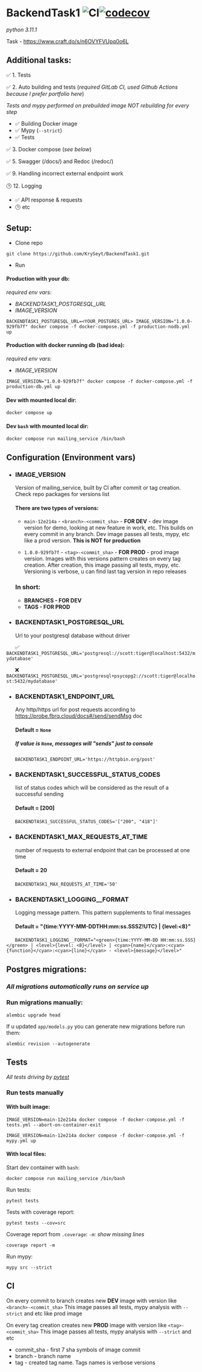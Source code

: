 # BackendTask1 ![CI](https://github.com/KrySeyt/backendtask1/actions/workflows/ci.yml/badge.svg)[![codecov](https://codecov.io/gh/KrySeyt/BackendTask1/branch/main/graph/badge.svg?token=V1H2036M7I)](https://codecov.io/gh/KrySeyt/BackendTask1)
*python 3.11.1*

Task - https://www.craft.do/s/n6OVYFVUpq0o6L

## Additional tasks:

✅ 1. Tests

✅ 2. Auto building and tests (*required GitLab CI, used Github Actions because I prefer portfolio here*)

*Tests and mypy performed on prebuilded image NOT rebuilding for every step*
- ✅ Building Docker image
- ✅ Mypy (`--strict`)
- ✅ Tests

✅ 3. Docker compose (*see below*)

✅ 5. Swagger (/docs/) and Redoc (/redoc/)

✅ 9. Handling incorrect external endpoint work

🕒 12. Logging
- ✅ API response & requests
- 🕒 etc

## Setup:

- Clone repo
```shell
git clone https://github.com/KrySeyt/BackendTask1.git
```

- Run

#### Production with your db:

*required env vars:*
- *BACKENDTASK1_POSTGRESQL_URL*
- *IMAGE_VERSION*

```shell
BACKENDTASK1_POSTGRESQL_URL=<YOUR_POSTGRES_URL> IMAGE_VERSION="1.0.0-929fb7f" docker compose -f docker-compose.yml -f production-nodb.yml up
```

#### Production with docker running db (bad idea):

*required env vars:*
- *IMAGE_VERSION*

```shell
IMAGE_VERSION="1.0.0-929fb7f" docker compose -f docker-compose.yml -f production-db.yml up
```

#### Dev with mounted local dir:
```shell
docker compose up
```

#### Dev `bash` with mounted local dir:
```shell
docker compose run mailing_service /bin/bash
```

## Configuration (Environment vars)

- ### IMAGE_VERSION
    Version of mailing_service, built by CI after commit or tag creation. Check repo packages for versions list
    
    #### There are two types of versions:
    - `main-12e214a` - `<branch>-<commit_sha>` - **FOR DEV** - dev image version for demo, 
    looking at new feature in work, etc. This builds on every commit in any branch. 
    Dev image passes all tests, mypy, etc like a prod version.
    **This is NOT for production**

    - `1.0.0-929fb7f` - `<tag>-<commit_sha>` - **FOR PROD** - prod image version. 
    Images with this versions pattern creates on every tag creation.
    After creation, this image passing all tests, mypy, etc.
    Versioning is verbose, u can find last tag version in repo releases
  
  ### **In short**:
  -  **BRANCHES - FOR DEV**
  -  **TAGS - FOR PROD**
- ### BACKENDTASK1_POSTGRESQL_URL
    Url to your postgresql database without driver

&ensp;&thinsp;&ensp;&thinsp;
✅
`
BACKENDTASK1_POSTGRESQL_URL='postgresql://scott:tiger@localhost:5432/mydatabase'
`

&ensp;&thinsp;&ensp;&thinsp;
❌
`
BACKENDTASK1_POSTGRESQL_URL='postgresql+psycopg2://scott:tiger@localhost:5432/mydatabase'
`

- ### BACKENDTASK1_ENDPOINT_URL
  Any http/https url for post requests according to https://probe.fbrq.cloud/docs#/send/sendMsg doc

  #### Default = `None`
  ##### If value is `None`, messages will "sends" just to console

&ensp;&thinsp;&ensp;&thinsp;
`
BACKENDTASK1_ENDPOINT_URL='https://httpbin.org/post'
`

- ### BACKENDTASK1_SUCCESSFUL_STATUS_CODES
  list of status codes which will be considered as the result of a successful sending

  #### Default = [200]

&ensp;&thinsp;&ensp;&thinsp;
`
BACKENDTASK1_SUCCESSFUL_STATUS_CODES='["200", "418"]'
`

- ### BACKENDTASK1_MAX_REQUESTS_AT_TIME
  number of requests to external endpoint that can be processed at one time
  
  #### Default = 20

&ensp;&thinsp;&ensp;&thinsp;
`
BACKENDTASK1_MAX_REQUESTS_AT_TIME='50'
`

- ### BACKENDTASK1_LOGGING__FORMAT
  Logging message pattern. This pattern supplements to final messages

  #### Default = "<green>{time:YYYY-MM-DDTHH:mm:ss.SSSZ!UTC}</green> | <level>{level:<8}</level>"

&ensp;&thinsp;&ensp;&thinsp;
`
BACKENDTASK1_LOGGING__FORMAT="<green>{time:YYYY-MM-DD HH:mm:ss.SSS}</green> | <level>{level: <8}</level> | <cyan>{name}</cyan>:<cyan>{function}</cyan>:<cyan>{line}</cyan> - <level>{message}</level>"
`
## Postgres migrations:
### *All migrations automatically runs on service up*

### Run migrations manually:
```shell
alembic upgrade head
```

If u updated `app/models.py` you can generate new migrations before run them:
```shell
alembic revision --autogenerate
```

## Tests
  *All tests driving by <a href="https://github.com/pytest-dev/pytest">pytest</a>*
### Run tests manually
#### With built image: 
```shell
IMAGE_VERSION=main-12e214a docker compose -f docker-compose.yml -f tests.yml --abort-on-container-exit
```

```shell
IMAGE_VERSION=main-12e214a docker compose -f docker-compose.yml -f mypy.yml up
```

#### With local files:

Start dev container with `bash`:
```shell
docker compose run mailing_service /bin/bash
```

Run tests:
```shell
pytest tests
```

Tests with coverage report:
```shell
pytest tests --cov=src
```

Coverage report from `.coverage`:
*`-m`: show missing lines*
```shell
coverage report -m
```

Run mypy:
```shell
mypy src --strict
```

## CI
  On every commit to branch creates new **DEV** image with version like `<branch>-<commit_sha>` 
  This image passes all tests, mypy analysis with `--strict` and etc like prod image
  
  On every tag creation creates new **PROD** image with version like `<tag>-<commit_sha>`
  This image passes all tests, mypy analysis with `--strict` and etc
  
  - commit_sha - first 7 sha symbols of image commit
  - branch - branch name
  - tag - created tag name. Tags names is verbose versions
